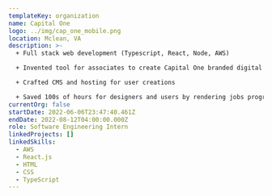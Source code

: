 ```yaml
---
templateKey: organization
name: Capital One
logo: ../img/cap_one_mobile.png
location: Mclean, VA
description: >-
  + Full stack web development (Typescript, React, Node, AWS)

  + Invented tool for associates to create Capital One branded digital content.

  + Crafted CMS and hosting for user creations

  + Saved 100s of hours for designers and users by rendering jobs programmatically, in minutes.
currentOrg: false
startDate: 2022-06-06T23:47:40.461Z
endDate: 2022-08-12T04:00:00.000Z
role: Software Engineering Intern
linkedProjects: []
linkedSkills:
  - AWS
  - React.js
  - HTML
  - CSS
  - TypeScript
---
```

